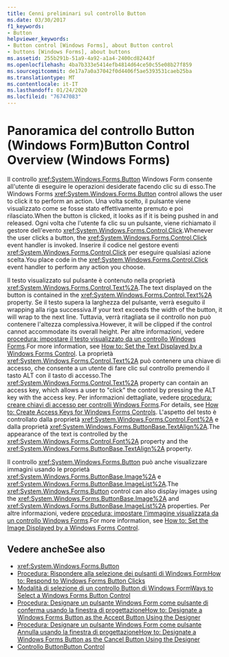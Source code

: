 ```yaml
---
title: Cenni preliminari sul controllo Button
ms.date: 03/30/2017
f1_keywords:
- Button
helpviewer_keywords:
- Button control [Windows Forms], about Button control
- buttons [Windows Forms], about buttons
ms.assetid: 255b291b-51a9-4a92-a1a4-2400cd82443f
ms.openlocfilehash: 4ba7b333e5414efb4814d64ce50c55e08b27f859
ms.sourcegitcommit: de17a7a0a37042f0d4406f5ae5393531caeb25ba
ms.translationtype: MT
ms.contentlocale: it-IT
ms.lasthandoff: 01/24/2020
ms.locfileid: "76747083"
---
```

# <a name="button-control-overview-windows-forms"></a><span data-ttu-id="dfb0d-102">Panoramica del controllo Button (Windows Form)</span><span class="sxs-lookup"><span data-stu-id="dfb0d-102">Button Control Overview (Windows Forms)</span></span>
<span data-ttu-id="dfb0d-103">Il controllo <xref:System.Windows.Forms.Button> Windows Form consente all'utente di eseguire le operazioni desiderate facendo clic su di esso.</span><span class="sxs-lookup"><span data-stu-id="dfb0d-103">The Windows Forms <xref:System.Windows.Forms.Button> control allows the user to click it to perform an action.</span></span> <span data-ttu-id="dfb0d-104">Una volta scelto, il pulsante viene visualizzato come se fosse stato effettivamente premuto e poi rilasciato.</span><span class="sxs-lookup"><span data-stu-id="dfb0d-104">When the button is clicked, it looks as if it is being pushed in and released.</span></span> <span data-ttu-id="dfb0d-105">Ogni volta che l'utente fa clic su un pulsante, viene richiamato il gestore dell'evento <xref:System.Windows.Forms.Control.Click>.</span><span class="sxs-lookup"><span data-stu-id="dfb0d-105">Whenever the user clicks a button, the <xref:System.Windows.Forms.Control.Click> event handler is invoked.</span></span> <span data-ttu-id="dfb0d-106">Inserire il codice nel gestore eventi <xref:System.Windows.Forms.Control.Click> per eseguire qualsiasi azione scelta.</span><span class="sxs-lookup"><span data-stu-id="dfb0d-106">You place code in the <xref:System.Windows.Forms.Control.Click> event handler to perform any action you choose.</span></span>  
  
 <span data-ttu-id="dfb0d-107">Il testo visualizzato sul pulsante è contenuto nella proprietà <xref:System.Windows.Forms.Control.Text%2A>.</span><span class="sxs-lookup"><span data-stu-id="dfb0d-107">The text displayed on the button is contained in the <xref:System.Windows.Forms.Control.Text%2A> property.</span></span> <span data-ttu-id="dfb0d-108">Se il testo supera la larghezza del pulsante, verrà eseguito il wrapping alla riga successiva.</span><span class="sxs-lookup"><span data-stu-id="dfb0d-108">If your text exceeds the width of the button, it will wrap to the next line.</span></span> <span data-ttu-id="dfb0d-109">Tuttavia, verrà ritagliata se il controllo non può contenere l'altezza complessiva.</span><span class="sxs-lookup"><span data-stu-id="dfb0d-109">However, it will be clipped if the control cannot accommodate its overall height.</span></span> <span data-ttu-id="dfb0d-110">Per altre informazioni, vedere [procedura: impostare il testo visualizzato da un controllo Windows Forms](how-to-set-the-text-displayed-by-a-windows-forms-control.md).</span><span class="sxs-lookup"><span data-stu-id="dfb0d-110">For more information, see [How to: Set the Text Displayed by a Windows Forms Control](how-to-set-the-text-displayed-by-a-windows-forms-control.md).</span></span> <span data-ttu-id="dfb0d-111">La proprietà <xref:System.Windows.Forms.Control.Text%2A> può contenere una chiave di accesso, che consente a un utente di fare clic sul controllo premendo il tasto ALT con il tasto di accesso.</span><span class="sxs-lookup"><span data-stu-id="dfb0d-111">The <xref:System.Windows.Forms.Control.Text%2A> property can contain an access key, which allows a user to "click" the control by pressing the ALT key with the access key.</span></span> <span data-ttu-id="dfb0d-112">Per informazioni dettagliate, vedere [procedura: creare chiavi di accesso per controlli Windows Forms](how-to-create-access-keys-for-windows-forms-controls.md).</span><span class="sxs-lookup"><span data-stu-id="dfb0d-112">For details, see [How to: Create Access Keys for Windows Forms Controls](how-to-create-access-keys-for-windows-forms-controls.md).</span></span> <span data-ttu-id="dfb0d-113">L'aspetto del testo è controllato dalla proprietà <xref:System.Windows.Forms.Control.Font%2A> e dalla proprietà <xref:System.Windows.Forms.ButtonBase.TextAlign%2A>.</span><span class="sxs-lookup"><span data-stu-id="dfb0d-113">The appearance of the text is controlled by the <xref:System.Windows.Forms.Control.Font%2A> property and the <xref:System.Windows.Forms.ButtonBase.TextAlign%2A> property.</span></span>  
  
 <span data-ttu-id="dfb0d-114">Il controllo <xref:System.Windows.Forms.Button> può anche visualizzare immagini usando le proprietà <xref:System.Windows.Forms.ButtonBase.Image%2A> e <xref:System.Windows.Forms.ButtonBase.ImageList%2A>.</span><span class="sxs-lookup"><span data-stu-id="dfb0d-114">The <xref:System.Windows.Forms.Button> control can also display images using the <xref:System.Windows.Forms.ButtonBase.Image%2A> and <xref:System.Windows.Forms.ButtonBase.ImageList%2A> properties.</span></span> <span data-ttu-id="dfb0d-115">Per altre informazioni, vedere [procedura: impostare l'immagine visualizzata da un controllo Windows Forms](how-to-set-the-image-displayed-by-a-windows-forms-control.md).</span><span class="sxs-lookup"><span data-stu-id="dfb0d-115">For more information, see [How to: Set the Image Displayed by a Windows Forms Control](how-to-set-the-image-displayed-by-a-windows-forms-control.md).</span></span>  
  
## <a name="see-also"></a><span data-ttu-id="dfb0d-116">Vedere anche</span><span class="sxs-lookup"><span data-stu-id="dfb0d-116">See also</span></span>

- <xref:System.Windows.Forms.Button>
- [<span data-ttu-id="dfb0d-117">Procedura: Rispondere alla selezione dei pulsanti di Windows Form</span><span class="sxs-lookup"><span data-stu-id="dfb0d-117">How to: Respond to Windows Forms Button Clicks</span></span>](how-to-respond-to-windows-forms-button-clicks.md)
- [<span data-ttu-id="dfb0d-118">Modalità di selezione di un controllo Button di Windows Form</span><span class="sxs-lookup"><span data-stu-id="dfb0d-118">Ways to Select a Windows Forms Button Control</span></span>](ways-to-select-a-windows-forms-button-control.md)
- [<span data-ttu-id="dfb0d-119">Procedura: Designare un pulsante Windows Form come pulsante di conferma usando la finestra di progettazione</span><span class="sxs-lookup"><span data-stu-id="dfb0d-119">How to: Designate a Windows Forms Button as the Accept Button Using the Designer</span></span>](designate-a-wf-button-as-the-accept-button-using-the-designer.md)
- [<span data-ttu-id="dfb0d-120">Procedura: Designare un pulsante Windows Form come pulsante Annulla usando la finestra di progettazione</span><span class="sxs-lookup"><span data-stu-id="dfb0d-120">How to: Designate a Windows Forms Button as the Cancel Button Using the Designer</span></span>](designate-a-wf-button-as-the-cancel-button-using-the-designer.md)
- [<span data-ttu-id="dfb0d-121">Controllo Button</span><span class="sxs-lookup"><span data-stu-id="dfb0d-121">Button Control</span></span>](button-control-windows-forms.md)
